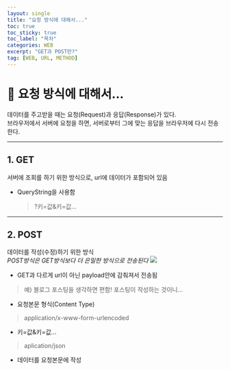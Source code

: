 ```yaml
---
layout: single
title: "요청 방식에 대해서..."
toc: true
toc_sticky: true
toc_label: "목차"
categories: WEB
excerpt: "GET과 POST란?"
tag: [WEB, URL, METHOD]
---
```


# 📘 요청 방식에 대해서...
데이터를 주고받을 때는 요청(Request)과 응답(Response)가 있다.  
브라우저에서 서버에 요청을 하면, 서버로부터 그에 맞는 응답을 브라우저에 다시 전송한다.

--- 

## 1. GET
서버에 조회를 하기 위한 방식으로, url에 데이터가 포함되어 있음  
- QueryString을 사용함
  > ?키=값&키=값...

---

## 2. POST
데이터를 작성(수정)하기 위한 방식  
*POST방식은 GET방식보다 더 은밀한 방식으로 전송된다*
 <img src='![image](https://user-images.githubusercontent.com/104587537/201173167-b58a4f20-897b-40c2-aff6-d0a1bf444eb2.png)'> 

- GET과 다르게 url이 아닌 payload안에 감춰져서 전송됨
> 예) 블로그 포스팅을 생각하면 편함! 포스팅이 작성하는 것이니...
- 요청본문 형식(Content Type)
> application/x-www-form-urlencoded  
  - 키=값&키=값...
> aplication/json  
  - 데이터를 요청본문에 작성  